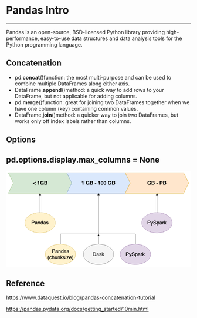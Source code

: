 # Pandas Intro

---

Pandas is an open-source, BSD-licensed Python library providing high-performance, easy-to-use data structures and data analysis tools for the Python programming language.

## Concatenation

- pd.**concat**()function: the most multi-purpose and can be used to combine multiple DataFrames along either axis.
- DataFrame.**append**()method: a quick way to add rows to your DataFrame, but not applicable for adding columns.
- pd.**merge**()function: great for joining two DataFrames together when we have one column (key) containing common values.
- DataFrame.**join**()method: a quicker way to join two DataFrames, but works only off index labels rather than columns.

## Options

## pd.options.display.max_columns = None

![image](media/Pandas-Intro-image1.png)

## Reference

<https://www.dataquest.io/blog/pandas-concatenation-tutorial>

<https://pandas.pydata.org/docs/getting_started/10min.html>
